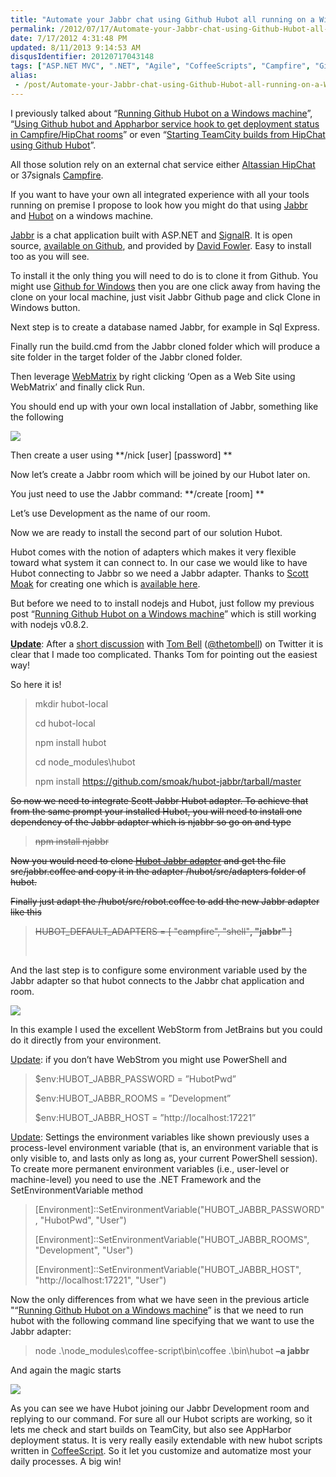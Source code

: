 ```yaml
---
title: "Automate your Jabbr chat using Github Hubot all running on a Windows machine"
permalink: /2012/07/17/Automate-your-Jabbr-chat-using-Github-Hubot-all-running-on-a-Windows-machine/
date: 7/17/2012 4:31:48 PM
updated: 8/11/2013 9:14:53 AM
disqusIdentifier: 20120717043148
tags: ["ASP.NET MVC", ".NET", "Agile", "CoffeeScripts", "Campfire", "GitHub", "Git", "HipChat", "Productivity", "hubot", "nodejs"]
alias:
 - /post/Automate-your-Jabbr-chat-using-Github-Hubot-all-running-on-a-Windows-machine.aspx/index.html
---
```

I previously talked about “[Running Github Hubot on a Windows machine](http://www.laurentkempe.com/post/Running-Github-Hubot-on-a-Windows-machine.aspx)”, “[Using Github hubot and Appharbor service hook to get deployment status in Campfire/HipChat rooms](http://www.laurentkempe.com/post/Using-Appharbor-service-hook-to-get-build-status-in-HipChat-rooms.aspx)” or even “[Starting TeamCity builds from HipChat using Github Hubot](http://www.laurentkempe.com/post/Starting-TeamCity-builds-from-HipChat-using-Github-Hubot.aspx)”.

All those solution rely on an external chat service either [Altassian HipChat](http://www.atlassian.com/software/hipchat/overview) or 37signals [Campfire](http://campfirenow.com/).
<!-- more -->

If you want to have your own all integrated experience with all your tools running on premise I propose to look how you might do that using [Jabbr](https://github.com/davidfowl/JabbR/) and [Hubot](http://hubot.github.com/) on a windows machine.

[Jabbr](https://github.com/davidfowl/JabbR/) is a chat application built with ASP.NET and [SignalR](https://github.com/SignalR/SignalR/). It is open source, [available on Github](https://github.com/davidfowl/JabbR), and provided by [David Fowler](http://weblogs.asp.net/davidfowler). Easy to install too as you will see.

To install it the only thing you will need to do is to clone it from Github. You might use [Github for Windows](http://windows.github.com/) then you are one click away from having the clone on your local machine, just visit Jabbr Github page and click Clone in Windows button.

Next step is to create a database named Jabbr, for example in Sql Express.

Finally run the build.cmd from the Jabbr cloned folder which will produce a site folder in the target folder of the Jabbr cloned folder.

Then leverage [WebMatrix](http://www.microsoft.com/web/webmatrix/) by right clicking ‘Open as a Web Site using WebMatrix’ and finally click Run.

You should end up with your own local installation of Jabbr, something like the following

![](http://farm8.staticflickr.com/7124/7588325302_bb78e34a5b_o.png)

Then create a user using **/nick [user] [password] **

Now let’s create a Jabbr room which will be joined by our Hubot later on.

You just need to use the Jabbr command: **/create [room] **

Let’s use Development as the name of our room.

Now we are ready to install the second part of our solution Hubot.

Hubot comes with the notion of adapters which makes it very flexible toward what system it can connect to. In our case we would like to have Hubot connecting to Jabbr so we need a Jabbr adapter. Thanks to [Scott Moak](http://mybrainoncode.com/) for creating one which is [available here](https://github.com/smoak/hubot-jabbr).

But before we need to to install nodejs and Hubot, just follow my previous post “[Running Github Hubot on a Windows machine](http://www.laurentkempe.com/post/Running-Github-Hubot-on-a-Windows-machine.aspx)” which is still working with nodejs v0.8.2.

<u>**Update**</u>: After a [short discussion](https://twitter.com/thetombell/status/225245686285869057) with [Tom Bell](http://tomb.io/) ([@thetombell](https://twitter.com/thetombell)) on Twitter it is clear that I made too complicated. Thanks Tom for pointing out the easiest way!

So here it is!

> mkdir hubot-local
> 
> cd hubot-local
> 
> npm install hubot
> 
> cd node_modules\hubot
> 
> npm install https://github.com/smoak/hubot-jabbr/tarball/master

<strike>So now we need to integrate Scott Jabbr Hubot adapter. To achieve that from the same prompt your installed Hubot, you will need to install one dependency of the Jabbr adapter which is njabbr so go on and type</strike>

> <strike>npm install njabbr</strike>

<strike>Now you would need to clone </strike>[<strike>Hubot Jabbr adapter</strike>](https://github.com/smoak/hubot-jabbr)<strike> and get the file src/jabbr.coffee and copy it in the adapter /hubot/src/adapters folder of hubot.</strike>

<strike>Finally just adapt the /hubot/src/robot.coffee to add the new Jabbr adapter like this</strike>

> <strike>HUBOT_DEFAULT_ADAPTERS = [ "campfire", "shell"**, "jabbr"** ]
> </strike>
> 
>  

And the last step is to configure some environment variable used by the Jabbr adapter so that hubot connects to the Jabbr chat application and room.

![](http://farm8.staticflickr.com/7130/7588406912_6eec86b31f_o.png)

In this example I used the excellent WebStorm from JetBrains but you could do it directly from your environment.

<u>Update</u>: if you don’t have WebStrom you might use PowerShell and 

> $env:HUBOT_JABBR_PASSWORD = ”HubotPwd”
> 
> $env:HUBOT_JABBR_ROOMS = ”Development”
> 
> $env:HUBOT_JABBR_HOST = ”http://localhost:17221”

<u>Update</u>: Settings the environment variables like shown previously uses a process-level environment variable (that is, an environment variable that is only visible to, and lasts only as long as, your current PowerShell session). To create more permanent environment variables (i.e., user-level or machine-level) you need to use the .NET Framework and the SetEnvironmentVariable method

> [Environment]::SetEnvironmentVariable("HUBOT_JABBR_PASSWORD", "HubotPwd", "User")
> 
> [Environment]::SetEnvironmentVariable("HUBOT_JABBR_ROOMS", "Development", "User")
> 
> [Environment]::SetEnvironmentVariable("HUBOT_JABBR_HOST", "http://localhost:17221", "User")

Now the only differences from what we have seen in the previous article "“[Running Github Hubot on a Windows machine](http://www.laurentkempe.com/post/Running-Github-Hubot-on-a-Windows-machine.aspx)” is that we need to run hubot with the following command line specifying that we want to use the Jabbr adapter:

> node .\node_modules\coffee-script\bin\coffee .\bin\hubot **–a jabbr**

And again the magic starts 

![](http://farm9.staticflickr.com/8010/7588510324_7069214f31_o.png)

As you can see we have Hubot joining our Jabbr Development room and replying to our command. For sure all our Hubot scripts are working, so it lets me check and start builds on TeamCity, but also see AppHarbor deployment status. It is very really easily extendable with new hubot scripts written in [CoffeeScript](http://coffeescript.org/). So it let you customize and automatize most your daily processes. A big win!
